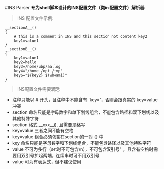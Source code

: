 #INS Parser
__专为shell脚本设计的INS配置文件（类ini配置文件）解析器__

> INS 配置文件示例:
```
__sectionA__()
{
    # this is a comment in INS and this section not content key2
    key1=value1
}
__sectionB__()
{
    key1=value1
    key2=hello
    key3=/home/ubp/aa.log
    key4="/home /opt /tmp"
    key6="${key2} $(whoami)"
}
```
> INS配置文件需要满足:
- 注释只能以 # 开头，且注释中不能含有 'key='，否则会跟真实的 key=value 冲突
- section 命名只能是字母数字和单下划线组合，不能包含路径和双下划线以及其他特殊字符
- section 格式 \_\_xxx__(), 且需要顶格写
- key=value 三者之间不能有空格
- key=value 组合必须包含在section的一对 {} 中
- key 命名只能是字母数字和下划线组合，不能包含路径以及其他特殊字符
- value 不可为多行（set时不可包含\n），不可包含双引号" ，且含有空格时需要用双引号扩起两端，连续串时可不用双引号
- value 可为有表达式，但不建议使用
